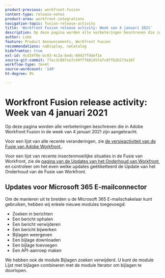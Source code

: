```yaml
---
product-previous: workfront-fusion
content-type: release-notes
product-area: workfront-integrations
navigation-topic: fusion-release-activity
title: 'Workfront Fusion release activity: Week van 4 januari 2021'
description: Op deze pagina worden alle verbeteringen beschreven die in Adobe Workfront Fusion in de week van 4 januari 2021 zijn aangebracht.
author: Luke
feature: Product Announcements, Workfront Fusion
recommendations: noDisplay, noCatalog
hidefromtoc: true
exl-id: 4cd34f0e-bc03-4c2a-bedc-6042ffddef1e
source-git-commit: 77ec3c007ce7c49ff760145fafcd7f62b273a18f
workflow-type: tm+mt
source-wordcount: '149'
ht-degree: 0%

---
```


# Workfront Fusion release activity: Week van 4 januari 2021

Op deze pagina worden alle verbeteringen beschreven die in Adobe Workfront Fusion in de week van 4 januari 2021 zijn aangebracht.

Voor een lijst van alle recente veranderingen, zie [&#x200B; de versieactiviteit van de Fusie van Adobe Workfront &#x200B;](/help/workfront-fusion/fusion-product-releases/fusion-release-activity.md).

Voor een lijst van recente insectenmoeilijke situaties in de Fusie van Workfront, zie de [&#x200B; pagina van de Updates van het Onderhoud van Workfront &#x200B;](https://experienceleague.adobe.com/docs/workfront-known-issues/releases/current-updates.html?lang=nl-NL) en controleer om het even welke updates geëtiketteerd de Update van het Onderhoud van de Fusie van Workfront.

## Updates voor Microsoft 365 E-mailconnector

Om de manieren uit te breiden u de Microsoft 365 E-mailschakelaar kunt gebruiken, hebben wij enkele nieuwe modules toegevoegd:

* Zoeken in berichten
* Een bericht ophalen
* Een bericht verwijderen
* Een bericht bijwerken
* Bijlagen weergeven
* Een bijlage downloaden
* Een bijlage toevoegen
* Een API-aanroep maken

We hebben ook de module Bijlagen zoeken verwijderd. U kunt de module Lijst met bijlagen combineren met de module Iterator om bijlagen te doorlopen.
